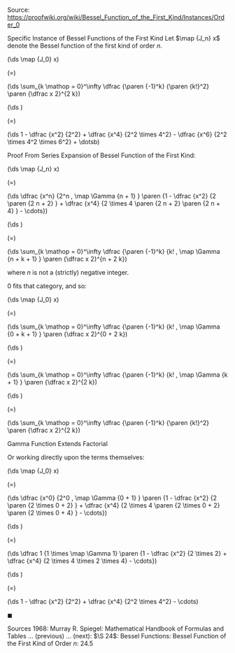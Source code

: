 # 

Source: https://proofwiki.org/wiki/Bessel_Function_of_the_First_Kind/Instances/Order_0

Specific Instance of Bessel Functions of the First Kind
Let $\map {J_n} x$ denote the Bessel function of the first kind of order $n$.















\(\ds \map {J_0} x\)

\(=\)







\(\ds \sum_{k \mathop = 0}^\infty \dfrac {\paren {-1}^k} {\paren {k!}^2} \paren {\dfrac x 2}^{2 k}\)




















\(\ds \)

\(=\)







\(\ds 1 - \dfrac {x^2} {2^2} + \dfrac {x^4} {2^2 \times 4^2} - \dfrac {x^6} {2^2 \times 4^2 \times 6^2} + \dotsb\)











Proof
From Series Expansion of Bessel Function of the First Kind:














\(\ds \map {J_n} x\)

\(=\)







\(\ds \dfrac {x^n} {2^n \, \map \Gamma {n + 1} } \paren {1 - \dfrac {x^2} {2 \paren {2 n + 2} } + \dfrac {x^4} {2 \times 4 \paren {2 n + 2} \paren {2 n + 4} } - \cdots}\)




















\(\ds \)

\(=\)







\(\ds \sum_{k \mathop = 0}^\infty \dfrac {\paren {-1}^k} {k! \, \map \Gamma {n + k + 1} } \paren {\dfrac x 2}^{n + 2 k}\)









where $n$ is not a (strictly) negative integer.

$0$ fits that category, and so:














\(\ds \map {J_0} x\)

\(=\)







\(\ds \sum_{k \mathop = 0}^\infty \dfrac {\paren {-1}^k} {k! \, \map \Gamma {0 + k + 1} } \paren {\dfrac x 2}^{0 + 2 k}\)




















\(\ds \)

\(=\)







\(\ds \sum_{k \mathop = 0}^\infty \dfrac {\paren {-1}^k} {k! \, \map \Gamma {k + 1} } \paren {\dfrac x 2}^{2 k}\)




















\(\ds \)

\(=\)







\(\ds \sum_{k \mathop = 0}^\infty \dfrac {\paren {-1}^k} {\paren {k!}^2} \paren {\dfrac x 2}^{2 k}\)





Gamma Function Extends Factorial




Or working directly upon the terms themselves:














\(\ds \map {J_0} x\)

\(=\)







\(\ds \dfrac {x^0} {2^0 \, \map \Gamma {0 + 1} } \paren {1 - \dfrac {x^2} {2 \paren {2 \times 0 + 2} } + \dfrac {x^4} {2 \times 4 \paren {2 \times 0 + 2} \paren {2 \times 0 + 4} } - \cdots}\)




















\(\ds \)

\(=\)







\(\ds \dfrac 1 {1 \times \map \Gamma 1} \paren {1 - \dfrac {x^2} {2 \times 2} + \dfrac {x^4} {2 \times 4 \times 2 \times 4} - \cdots}\)




















\(\ds \)

\(=\)







\(\ds 1 - \dfrac {x^2} {2^2} + \dfrac {x^4} {2^2 \times 4^2} - \cdots\)









$\blacksquare$


Sources
1968: Murray R. Spiegel: Mathematical Handbook of Formulas and Tables ... (previous) ... (next): $\S 24$: Bessel Functions: Bessel Function of the First Kind of Order $n$: $24.5$




